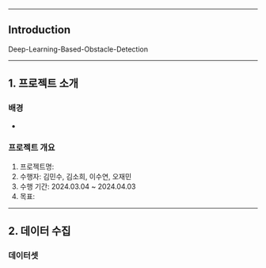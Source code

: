 

---
## Introduction
Deep-Learning-Based-Obstacle-Detection

---

## 1. 프로젝트 소개
### 배경
- 

### 프로젝트 개요
1. 프로젝트명: 
2. 수행자: 김민수, 김소희, 이수연, 오재민
3. 수행 기간: 2024.03.04 ~ 2024.04.03
4. 목표: 

---

## 2. 데이터 수집
### 데이터셋






